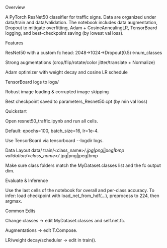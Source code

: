 Overview

A PyTorch ResNet50 classifier for traffic signs. Data are organized under data/train and data/validation. The notebook includes data augmentation, Dropout to mitigate overfitting, Adam + CosineAnnealingLR, TensorBoard logging, and best-checkpoint saving (by lowest val loss).

Features

ResNet50 with a custom fc head: 2048→1024→Dropout(0.5)→num_classes

Strong augmentations (crop/flip/rotate/color jitter/translate + Normalize)

Adam optimizer with weight decay and cosine LR schedule

TensorBoard logs to logs/

Robust image loading & corrupted image skipping

Best checkpoint saved to parameters_Resnet50.cpt (by min val loss)

Quickstart

Open resnet50_traffic.ipynb and run all cells.

Default: epochs=100, batch_size=16, lr=1e-4.

Use TensorBoard via tensorboard --logdir logs.

Data Layout
data/
  train/<class_name>/*.jpg|png|jpeg|bmp
  validation/<class_name>/*.jpg|png|jpeg|bmp


Make sure class folders match the MyDataset.classes list and the fc output dim.

Evaluate & Inference

Use the last cells of the notebook for overall and per-class accuracy.
To infer: load checkpoint with load_net_from_hdf(...), preprocess to 224, then argmax.

Common Edits

Change classes → edit MyDataset.classes and self.net.fc.

Augmentations → edit T.Compose.

LR/weight decay/scheduler → edit in train().
